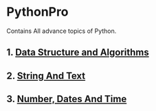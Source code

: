 # PythonPro
Contains All advance topics of Python.
## 1. [Data Structure and Algorithms](https://github.com/A-jha/Python-Lab/tree/master/Data%20Structure%20and%20Algorithm)
## 2. [String And Text](https://github.com/A-jha/Python-Lab/tree/master/String_N_Text)
## 3. [Number, Dates And Time](#)

